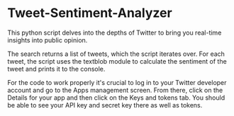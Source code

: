 # Tweet-Sentiment-Analyzer
This python script delves into the depths of Twitter to bring you real-time insights into public opinion.

The search returns a list of tweets, which the script iterates over. For each tweet, the script uses the textblob module to calculate the sentiment of the tweet and prints it to the console.

For the code to work properly it's crucial to log in to your Twitter developer account and go to the Apps management screen. From there, click on the Details for your app and then click on the Keys and tokens tab. You should be able to see your API key and secret key there as well as tokens. 
